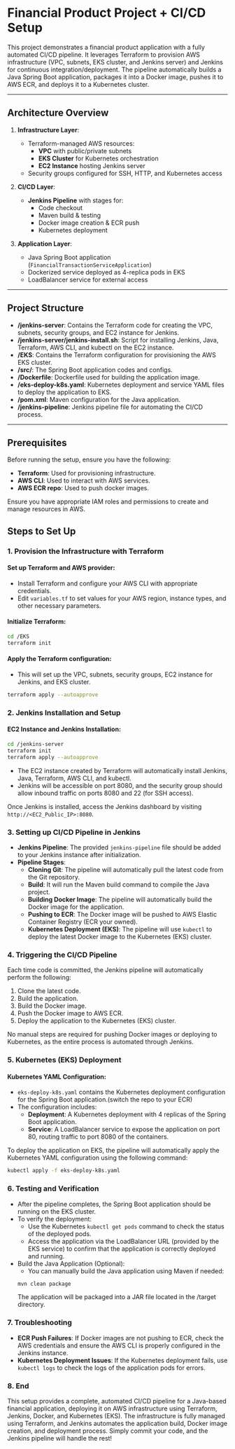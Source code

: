# Financial Product Project + CI/CD Setup

This project demonstrates a financial product application with a fully automated CI/CD pipeline. It leverages Terraform to provision AWS infrastructure (VPC, subnets, EKS cluster, and Jenkins server) and Jenkins for continuous integration/deployment. The pipeline automatically builds a Java Spring Boot application, packages it into a Docker image, pushes it to AWS ECR, and deploys it to a Kubernetes cluster.

---

## Architecture Overview

1. **Infrastructure Layer**:
    - Terraform-managed AWS resources:
        - **VPC** with public/private subnets
        - **EKS Cluster** for Kubernetes orchestration
        - **EC2 Instance** hosting Jenkins server
    - Security groups configured for SSH, HTTP, and Kubernetes access

2. **CI/CD Layer**:
    - **Jenkins Pipeline** with stages for:
        - Code checkout
        - Maven build & testing
        - Docker image creation & ECR push
        - Kubernetes deployment

3. **Application Layer**:
    - Java Spring Boot application (`FinancialTransactionServiceApplication`)
    - Dockerized service deployed as 4-replica pods in EKS
    - LoadBalancer service for external access

---
## Project Structure

- **/jenkins-server**: Contains the Terraform code for creating the VPC, subnets, security groups, and EC2 instance for Jenkins.
- **/jenkins-server/jenkins-install.sh**: Script for installing Jenkins, Java, Terraform, AWS CLI, and kubectl on the EC2 instance.
- **/EKS**: Contains the Terraform configuration for provisioning the AWS EKS cluster.
- **/src/**: The Spring Boot application codes and configs.
- **/Dockerfile**: Dockerfile used for building the application image.
- **/eks-deploy-k8s.yaml**: Kubernetes deployment and service YAML files to deploy the application to EKS.
- **/pom.xml**: Maven configuration for the Java application.
- **/jenkins-pipeline**: Jenkins pipeline file for automating the CI/CD process.

---
## Prerequisites

Before running the setup, ensure you have the following:
- **Terraform**: Used for provisioning infrastructure.
- **AWS CLI**: Used to interact with AWS services.
- **AWS ECR repo**: Used to push docker images.

Ensure you have appropriate IAM roles and permissions to create and manage resources in AWS.

## Steps to Set Up

### 1. Provision the Infrastructure with Terraform

#### Set up Terraform and AWS provider:
- Install Terraform and configure your AWS CLI with appropriate credentials.
- Edit `variables.tf` to set values for your AWS region, instance types, and other necessary parameters.

#### Initialize Terraform:
```bash
cd /EKS
terraform init
```
#### Apply the Terraform configuration:
- This will set up the VPC, subnets, security groups, EC2 instance for Jenkins, and EKS cluster.
```bash
terraform apply --autoapprove
```
### 2. Jenkins Installation and Setup

#### EC2 Instance and Jenkins Installation:
```bash
cd /jenkins-server
terraform init
terraform apply --autoapprove
```
- The EC2 instance created by Terraform will automatically install Jenkins, Java, Terraform, AWS CLI, and kubectl.
- Jenkins will be accessible on port 8080, and the security group should allow inbound traffic on ports 8080 and 22 (for SSH access).

Once Jenkins is installed, access the Jenkins dashboard by visiting `http://<EC2_Public_IP>:8080`.

### 3. Setting up CI/CD Pipeline in Jenkins

- **Jenkins Pipeline**: The provided `jenkins-pipeline` file should be added to your Jenkins instance after initialization.
- **Pipeline Stages**:
    - **Cloning Git**: The pipeline will automatically pull the latest code from the Git repository.
    - **Build**: It will run the Maven build command to compile the Java project.
    - **Building Docker Image**: The pipeline will automatically build the Docker image for the application.
    - **Pushing to ECR**: The Docker image will be pushed to AWS Elastic Container Registry (ECR your owned).
    - **Kubernetes Deployment (EKS)**: The pipeline will use `kubectl` to deploy the latest Docker image to the Kubernetes (EKS) cluster.

### 4. Triggering the CI/CD Pipeline

Each time code is committed, the Jenkins pipeline will automatically perform the following:
1. Clone the latest code.
2. Build the application.
3. Build the Docker image.
4. Push the Docker image to AWS ECR.
5. Deploy the application to the Kubernetes (EKS) cluster.

No manual steps are required for pushing Docker images or deploying to Kubernetes, as the entire process is automated through Jenkins.

### 5. Kubernetes (EKS) Deployment

#### Kubernetes YAML Configuration:
- `eks-deploy-k8s.yaml` contains the Kubernetes deployment configuration for the Spring Boot application.(switch the repo to your ECR)
- The configuration includes:
    - **Deployment**: A Kubernetes deployment with 4 replicas of the Spring Boot application.
    - **Service**: A LoadBalancer service to expose the application on port 80, routing traffic to port 8080 of the containers.

To deploy the application on EKS, the pipeline will automatically apply the Kubernetes YAML configuration using the following command:
```bash
kubectl apply -f eks-deploy-k8s.yaml
```

### 6. Testing and Verification

- After the pipeline completes, the Spring Boot application should be running on the EKS cluster.
- To verify the deployment:
    - Use the Kubernetes `kubectl get pods` command to check the status of the deployed pods.
    - Access the application via the LoadBalancer URL (provided by the EKS service) to confirm that the application is correctly deployed and running.
- Build the Java Application (Optional):
    - You can manually build the Java application using Maven if needed:
    ```bash
    mvn clean package
    ```
    The application will be packaged into a JAR file located in the /target directory.

### 7. Troubleshooting

- **ECR Push Failures**: If Docker images are not pushing to ECR, check the AWS credentials and ensure the AWS CLI is properly configured in the Jenkins instance.
- **Kubernetes Deployment Issues**: If the Kubernetes deployment fails, use `kubectl logs` to check the logs of the application pods for errors.

### 8. End

This setup provides a complete, automated CI/CD pipeline for a Java-based financial application, deploying it on AWS infrastructure using Terraform, Jenkins, Docker, and Kubernetes (EKS). The infrastructure is fully managed using Terraform, and Jenkins automates the application build, Docker image creation, and deployment process. Simply commit your code, and the Jenkins pipeline will handle the rest!